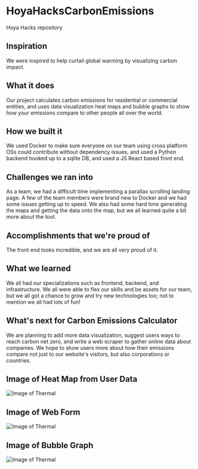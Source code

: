 # HoyaHacksCarbonEmissions
Hoya Hacks repository
## Inspiration
We were inspired to help curtail global warming by visualizing carbon impact.

## What it does
Our project calculates carbon emissions for residential or commercial entities, and uses data visualization heat maps and bubble graphs to show how your emissions compare to other people all over the world.

## How we built it
We used Docker to make sure everyone on our team using cross platform OSs could contribute without dependency issues, and used a Python backend hooked up to a sqlite DB, and used a JS React based front end.

## Challenges we ran into
As a team, we had a difficult time implementing a parallax scrolling landing page. A few of the team members were brand new to Docker and we had some issues getting up to speed. We also had some hard time generating the maps and getting the data onto the map, but we all learned quite a bit more about the tool.

## Accomplishments that we're proud of
The front end looks incredible, and we are all very proud of it.

## What we learned
We all had our specializations such as frontend, backend, and infrastructure. We all were able to flex our skills and be assets for our team, but we all got a chance to grow and try new technologies too; not to mention we all had lots of fun!

## What's next for Carbon Emissions Calculator
We are planning to add more data visualization, suggest users ways to reach carbon net zero, and write a web scraper to gather online data about companies. We hope to show users more about how their emissions compare not just to our website's visitors, but also corporations or countries.

## Image of Heat Map from User Data
![Image of Thermal](https://i.imgur.com/jnGtxdI.png)

## Image of Web Form
![Image of Thermal](https://i.imgur.com/jnGtxdI.png)

## Image of Bubble Graph
![Image of Thermal](https://i.imgur.com/jnGtxdI.png)
